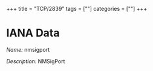 +++
title = "TCP/2839"
tags = [""]
categories = [""]
+++

# IANA Data

_Name:_ nmsigport

_Description:_ NMSigPort

